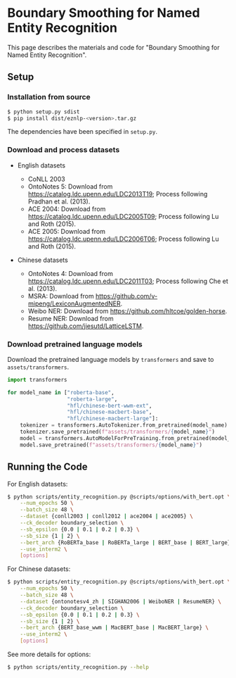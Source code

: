 # Boundary Smoothing for Named Entity Recognition

This page describes the materials and code for "Boundary Smoothing for Named Entity Recognition". 


## Setup
### Installation from source
```bash
$ python setup.py sdist
$ pip install dist/eznlp-<version>.tar.gz
```
The dependencies have been specified in `setup.py`. 


### Download and process datasets
* English datasets
    * CoNLL 2003
    * OntoNotes 5: Download from https://catalog.ldc.upenn.edu/LDC2013T19; Process following Pradhan et al. (2013).
    * ACE 2004: Download from https://catalog.ldc.upenn.edu/LDC2005T09; Process following Lu and Roth (2015).
    * ACE 2005: Download from https://catalog.ldc.upenn.edu/LDC2006T06; Process following Lu and Roth (2015).

* Chinese datasets
    * OntoNotes 4: Download from https://catalog.ldc.upenn.edu/LDC2011T03; Process following Che et al. (2013).
    * MSRA: Download from https://github.com/v-mipeng/LexiconAugmentedNER.
    * Weibo NER: Download from https://github.com/hltcoe/golden-horse.
    * Resume NER: Download from https://github.com/jiesutd/LatticeLSTM.


### Download pretrained language models
Download the pretrained language models by `transformers` and save to `assets/transformers`.

```python
import transformers

for model_name in ["roberta-base", 
                   "roberta-large", 
                   "hfl/chinese-bert-wwm-ext", 
                   "hfl/chinese-macbert-base", 
                   "hfl/chinese-macbert-large"]:
    tokenizer = transformers.AutoTokenizer.from_pretrained(model_name)
    tokenizer.save_pretrained(f"assets/transformers/{model_name}")
    model = transformers.AutoModelForPreTraining.from_pretrained(model_name)
    model.save_pretrained(f"assets/transformers/{model_name}")
```


## Running the Code
For English datasets:

```bash
$ python scripts/entity_recognition.py @scripts/options/with_bert.opt \
    --num_epochs 50 \
    --batch_size 48 \
    --dataset {conll2003 | conll2012 | ace2004 | ace2005} \
    --ck_decoder boundary_selection \
    --sb_epsilon {0.0 | 0.1 | 0.2 | 0.3} \
    --sb_size {1 | 2} \
    --bert_arch {RoBERTa_base | RoBERTa_large | BERT_base | BERT_large} \
    --use_interm2 \
    [options]
```

For Chinese datasets:

```bash
$ python scripts/entity_recognition.py @scripts/options/with_bert.opt \
    --num_epochs 50 \
    --batch_size 48 \
    --dataset {ontonotesv4_zh | SIGHAN2006 | WeiboNER | ResumeNER} \
    --ck_decoder boundary_selection \
    --sb_epsilon {0.0 | 0.1 | 0.2 | 0.3} \
    --sb_size {1 | 2} \
    --bert_arch {BERT_base_wwm | MacBERT_base | MacBERT_large} \
    --use_interm2 \
    [options]
```


See more details for options: 

```bash
$ python scripts/entity_recognition.py --help
```
